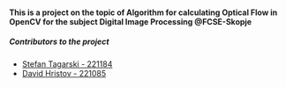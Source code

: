 <h4><b>This is a project on the topic of Algorithm for calculating Optical Flow in OpenCV for the subject Digital Image Processing @FCSE-Skopje</b></h4>

<h5><b>Contributors to the project</b></h5>
<ul>
  <li><a href="https://www.linkedin.com/in/stefan-tagarski-942518265/">Stefan Tagarski - 221184</a></li>
  <li><a href="https://www.linkedin.com/in/david-hristov-0985a4176/">David Hristov - 221085</a></li>
</ul>
